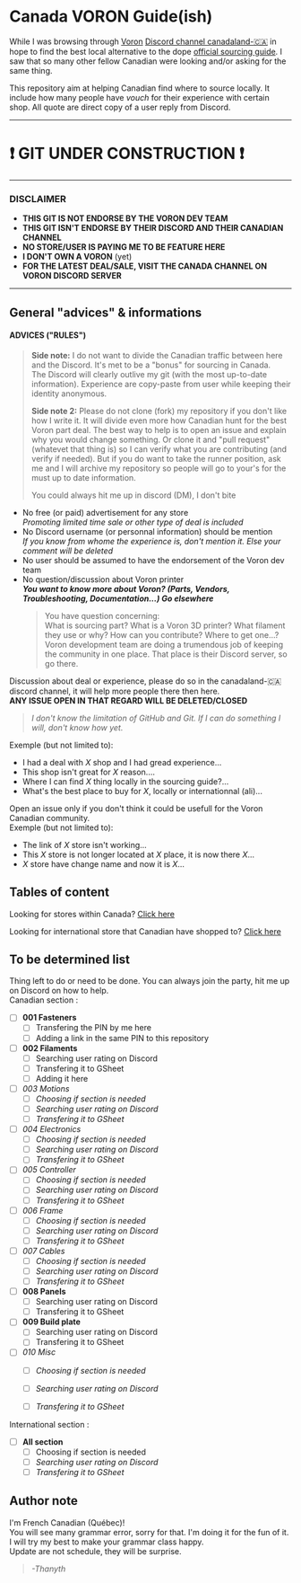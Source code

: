 # **Canada VORON Guide(ish)**

While I was browsing through [Voron](https://vorondesign.com/) [Discord channel canadaland-:canada:](https://discord.gg/voron) in hope to find the best local alternative to the dope [official sourcing guide](https://vorondesign.com/sourcing_guide). I saw that so many other fellow Canadian were looking and/or asking for the same thing.  
 
This repository aim at helping Canadian find where to source locally. It include how many people have *vouch* for their experience with certain shop. All quote are direct copy of a user reply from Discord. 
___
# **:exclamation: GIT UNDER CONSTRUCTION :exclamation:**  

___ 
### **DISCLAIMER** 

* **THIS GIT IS NOT ENDORSE BY THE VORON DEV TEAM**  
* **THIS GIT ISN'T ENDORSE BY THEIR DISCORD AND THEIR CANADIAN CHANNEL**  
* **NO STORE/USER IS PAYING ME TO BE FEATURE HERE**  
* **I DON'T OWN A VORON** (yet)  
* **FOR THE LATEST DEAL/SALE, VISIT THE CANADA CHANNEL ON VORON DISCORD SERVER**
---  
  
## General "advices" & informations

#### **ADVICES ("RULES")**  
> **Side note:** I do not want to divide the Canadian traffic between here and the Discord. It's met to be a "bonus" for sourcing in Canada.  
> The Discord will clearly outlive my git (with the most up-to-date information). Experience are copy-paste from user while keeping their identity anonymous.  
>  
> **Side note 2:** Please do not clone (fork) my repository if you don't like how I write it. It will divide even more how Canadian hunt for the best Voron part deal. The best way to help is to open an issue and explain why you would change something. Or clone it and "pull request" (whatevet that thing is) so I can verify what you are contributing (and verify if needed). But if you do want to take the runner position, ask me and I will archive my repository so people will go to your's for the must up to date information.  
> 
> You could always hit me up in discord (DM), I don't bite
  
* No free (or paid) advertisement for any store  
  *Promoting limited time sale or other type of deal is included*    
* No Discord username (or personnal information) should be mention  
  *If you know from whome the experience is, don't mention it. Else your comment will be deleted*
* No user should be assumed to have the endorsement of the Voron dev team   
* No question/discussion about Voron printer    
  ***You want to know more about Voron? (Parts, Vendors, Troubleshooting, Documentation...) Go elsewhere***   
  > You have question concerning:  
  > What is sourcing part? What is a Voron 3D printer? What filament they use or why? How can you contribute? Where to get one...?  
  Voron development team are doing a trumendous job of keeping the community in one place. That place is their Discord server, so go there.


Discussion about deal or experience, please do so in the canadaland-:canada: discord channel, it will help more people there then here.  
 **ANY ISSUE OPEN IN THAT REGARD WILL BE DELETED/CLOSED**  
 > *I don't know the limitation of GitHub and Git. If I can do something I will, don't know how yet.*

Exemple (but not limited to):  
  * I had a deal with *X* shop and I had gread experience...  
  * This shop isn't great for *X* reason....  
  * Where I can find *X* thing locally in the sourcing guide?...  
  * What's the best place to buy for *X*, locally or internationnal (ali)...
  
Open an issue only if you don't think it could be usefull for the Voron Canadian community.  
Exemple (but not limited to):  
  * The link of *X* store isn't working...
  * This *X* store is not longer located at *X* place, it is now there *X*...
  * *X* store have change name and now it is *X*...


## Tables of content 

Looking for stores within Canada? [Click here](canada/Readme.md)  

Looking for international store that Canadian have shopped to? [Click here](international/Readme.md)


## To be determined list 
Thing left to do or need to be done. You can always join the party, hit me up on Discord on how to help.  
Canadian section :  
- [ ] **001 Fasteners**  
     - [ ] Transfering the PIN by me here  
     - [ ] Adding a link in the same PIN to this repository  
- [ ] **002 Filaments** 
     - [ ] Searching user rating on Discord  
     - [ ] Transfering it to GSheet
     - [ ] Adding it here   
- [ ] *003 Motions*
     - [ ] *Choosing if section is needed*  
     - [ ] *Searching user rating on Discord*  
     - [ ] *Transfering it to GSheet*   
- [ ] *004 Electronics* 
     - [ ] *Choosing if section is needed*  
     - [ ] *Searching user rating on Discord*  
     - [ ] *Transfering it to GSheet*  
- [ ] *005 Controller* 
     - [ ] *Choosing if section is needed*  
     - [ ] *Searching user rating on Discord*  
     - [ ] *Transfering it to GSheet*   
- [ ] *006 Frame* 
     - [ ] *Choosing if section is needed*  
     - [ ] *Searching user rating on Discord*  
     - [ ] *Transfering it to GSheet*   
- [ ] *007 Cables* 
     - [ ] *Choosing if section is needed*  
     - [ ] *Searching user rating on Discord*  
     - [ ] *Transfering it to GSheet*  
- [ ] **008 Panels**   
     - [ ] Searching user rating on Discord  
     - [ ] Transfering it to GSheet   
- [ ] **009 Build plate** 
     - [ ] Searching user rating on Discord  
     - [ ] Transfering it to GSheet    
- [ ] *010 Misc* 
     - [ ] *Choosing if section is needed*  
     - [ ] *Searching user rating on Discord*  
     - [ ] *Transfering it to GSheet*


International section :  
- [ ] **All section**  
     - [ ] Choosing if section is needed  
     - [ ] *Searching user rating on Discord*  
     - [ ] *Transfering it to GSheet*  

<!--- Other section? --->

## Author note

I'm French Canadian (Québec)!  
You will see many grammar error, sorry for that. I'm doing it for the fun of it. I will try my best to make your grammar class happy.  
Update are not schedule, they will be surprise.  
> *-Thanyth* 
